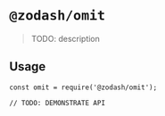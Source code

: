 # `@zodash/omit`

> TODO: description

## Usage

```
const omit = require('@zodash/omit');

// TODO: DEMONSTRATE API
```
